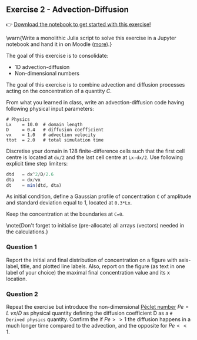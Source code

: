 <!--This file was generated, do not modify it.-->
## Exercise 2 - **Advection-Diffusion**

👉 [Download the notebook to get started with this exercise!](https://github.com/eth-vaw-glaciology/course-101-0250-00/blob/main/exercise-notebooks/notebooks/lecture2_ex2.ipynb)

\warn{Write a monolithic Julia script to solve this exercise in a Jupyter notebook and hand it in on Moodle ([more](/homework)).}

The goal of this exercise is to consolidate:
- 1D advection-diffusion
- Non-dimensional numbers

The goal of this exercise is to combine advection and diffusion processes acting on the concentration of a quantity $C$.

From what you learned in class, write an advection-diffusion code having following physical input parameters:

```
# Physics
Lx    = 10.0  # domain length
D     = 0.4   # diffusion coefficient
vx    = 1.0   # advection velocity
ttot  = 2.0   # total simulation time
```

Discretise your domain in 128 finite-difference cells such that the first cell centre is located at `dx/2` and the last cell centre at `Lx-dx/2`. Use following explicit time step limiters:

```julia
dtd   = dx^2/D/2.6
dta   = dx/vx
dt    = min(dtd, dta)
```

As initial condition, define a Gaussian profile of concentration `C` of amplitude and standard deviation equal to 1, located at `0.3*Lx`.

Keep the concentration at the boundaries at `C=0`.

\note{Don't forget to initialise (pre-allocate) all arrays (vectors) needed in the calculations.}

### Question 1

Report the initial and final distribution of concentration on a figure with axis-label, title, and plotted line labels. Also, report on the figure (as text in one label of your choice) the maximal final concentration value and its x location.

### Question 2

Repeat the exercise but introduce the non-dimensional [Péclet number](https://en.wikipedia.org/wiki/Péclet_number) $Pe = L~vx/D$ as physical quantity defining the diffusion coefficient D as a `# Derived physics` quantity. Confirm the if $Pe >> 1$ the diffusion happens in a much longer time compared to the advection, and the opposite for $Pe << 1$.

